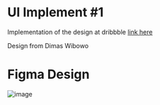# UI Implement #1

Implementation of the design at dribbble [link here](https://dribbble.com/shots/15557506-Pricing-Tables-UI-Component-Free-Download)

Design from Dimas Wibowo

# Figma Design

![image](https://user-images.githubusercontent.com/38187170/187046428-2dd52abe-155e-4ef1-b224-aa94fce12795.png)
